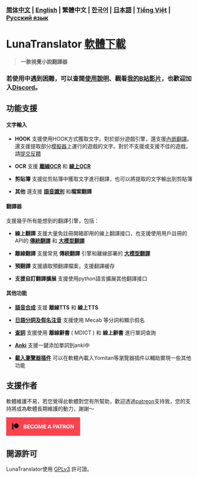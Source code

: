 ### [简体中文](README.md) | [English](README_en.md) | 繁體中文 | [한국어](README_ko.md) | [日本語](README_ja.md) | [Tiếng Việt](README_vi.md) | [Русский язык](README_ru.md)

# LunaTranslator [軟體下載](https://docs.lunatranslator.org/cht/README.html)  

> **一款視覺小說翻譯器**

### 若使用中遇到困難，可以查閱[使用說明](https://docs.lunatranslator.org/cht)、觀看[我的B站影片](https://space.bilibili.com/592120404/video)，也歡迎加入[Discord](https://discord.com/invite/ErtDwVeAbB)。

## 功能支援

#### 文字輸入

- **HOOK** 支援使用HOOK方式獲取文字。對於部分遊戲引擎，還支援[內嵌翻譯](https://docs.lunatranslator.org/cht/embedtranslate.html)。還支援提取部分[模擬器](https://docs.lunatranslator.org/cht/emugames.html)上運行的遊戲的文字。對於不支援或支援不佳的遊戲，請[提交反饋](https://github.com/HIllya51/LunaTranslator/issues/new?assignees=&labels=enhancement&projects=&template=01_game_request.yaml)

- **OCR** 支援 **[離線OCR](https://docs.lunatranslator.org/cht/useapis/ocrapi.html)** 和 **[線上OCR](https://docs.lunatranslator.org/cht/useapis/ocrapi.html)**

- **剪貼簿** 支援從剪貼簿中獲取文字進行翻譯，也可以將提取的文字輸出到剪貼簿

- **其他** 還支援 **[語音識別](https://docs.lunatranslator.org/cht/sr.html)** 和**檔案翻譯**

#### 翻譯器

支援幾乎所有能想到的翻譯引擎，包括：

- **線上翻譯** 支援大量免註冊開箱即用的線上翻譯接口，也支援使用用戶註冊的API的 **[傳統翻譯](https://docs.lunatranslator.org/cht/useapis/tsapi.html)** 和 **[大模型翻譯](https://docs.lunatranslator.org/cht/guochandamoxing.html)**

- **離線翻譯** 支援常見 **傳統翻譯** 引擎和離線部署的 **[大模型翻譯](https://docs.lunatranslator.org/cht/offlinellm.html)**

- **預翻譯** 支援讀取預翻譯檔案，支援翻譯緩存

- **支援自訂翻譯擴展** 支援使用python語言擴展其他翻譯接口

#### 其他功能

- **[語音合成](https://docs.lunatranslator.org/cht/ttsengines.html)** 支援 **離線TTS** 和 **線上TTS**

- **[日語分詞及假名注音](https://docs.lunatranslator.org/cht/qa1.html)** 支援使用 Mecab 等分詞和顯示假名

- **[查詞](https://docs.lunatranslator.org/cht/internaldict.html)** 支援使用 **離線辭書** ( MDICT ) 和 **線上辭書** 進行單詞查詢

- **[Anki](https://docs.lunatranslator.org/cht/qa2.html)** 支援一鍵添加單詞到anki中

- **[載入瀏覽器插件](https://docs.lunatranslator.org/cht/yomitan.html)** 可以在軟體內載入Yomitan等瀏覽器插件以輔助實現一些其他功能

## 支援作者

軟體維護不易，若您覺得此軟體對您有所幫助，歡迎透過[patreon](https://patreon.com/HIllya51)支持我，您的支持將成為軟體長期維護的動力，謝謝～

<a href="https://patreon.com/HIllya51" target='_blank'><img width="200" src="../docs/become_a_patron_4x1_black_logo_white_text_on_coral.svg"></a>

## 開源許可

LunaTranslator使用 [GPLv3](../LICENSE) 許可證。
